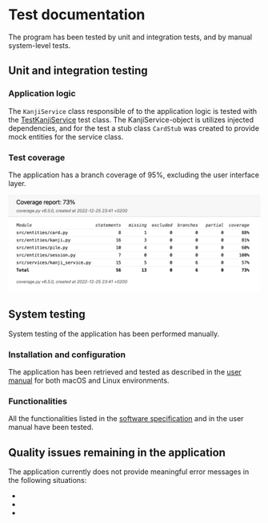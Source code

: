 # Test documentation

The program has been tested by unit and integration tests, and by manual system-level tests.

## Unit and integration testing

### Application logic

The `KanjiService` class responsible of to the application logic is tested with the [TestKanjiService](https://github.com/johannalehto/ot-harjoitustyo/blob/main/kanji-app/src/tests/kanji_service_test.py) test class. The KanjiService-object is utilizes injected dependencies, and for the test a stub class `CardStub` was created to provide mock entities for the service class.

<!-- ### Entities

The classes responsible of holding the different entities are tested separately.  -->


### Test coverage

The application has a branch coverage of 95%, excluding the user interface layer.

![](./img/test-coverage.png)


## System testing

System testing of the application has been performed manually.

### Installation and configuration

The application has been retrieved and tested as described in the [user manual](./user_manual.md) for both macOS and Linux environments. 


### Functionalities

All the functionalities listed in the [software specification](./software_specification.md) and in the user manual have been tested. 

## Quality issues remaining in the application

The application currently does not provide meaningful error messages in the following situations:

- 
-
-
